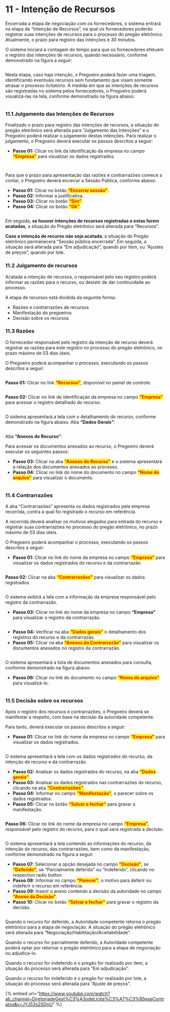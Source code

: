 # 11 - Intenção de Recursos

Encerrada a etapa de negociação com os fornecedores, o sistema entrará na etapa de “Intenção de Recursos”, na qual os fornecedores poderão registrar suas intenções de recursos para o processo do pregão eletrônico. Atualmente, o prazo para registro das intenções é 30 minutos.&#x20;

O sistema iniciará a contagem do tempo para que os fornecedores efetuem o registro das intenções de recursos, quando necessário, conforme demonstrado na figura a seguir:

<figure><img src="../../.gitbook/assets/image (1) (1).png" alt=""><figcaption></figcaption></figure>

Nesta etapa, caso haja intenção, o Pregoeiro poderá fazer uma triagem, identificando eventuais recursos sem fundamento que visam somente atrasar o processo licitatório. À medida em que as intenções de recursos são registradas no sistema pelos fornecedores, o Pregoeiro poderá visualizá-las na tela, conforme demonstrado na figura abaixo:

<figure><img src="../../.gitbook/assets/image (2) (1).png" alt=""><figcaption></figcaption></figure>

### 11.1 Julgamento das Intenções de Recursos

Finalizado o prazo para registro das intenções de recursos, a situação do pregão eletrônico será alterada para “Julgamento das Intenções” e o Pregoeiro poderá realizar o julgamento destas intenções. Para realizar o julgamento, o Pregoeiro deverá executar os passos descritos a seguir:

* **Passo 01:** Clicar no link da identificação da empresa no campo <mark style="color:red;">**“Empresa”**</mark> para visualizar os dados registrados.

<figure><img src="../../.gitbook/assets/image (3) (1).png" alt=""><figcaption></figcaption></figure>

<figure><img src="../../.gitbook/assets/image (4).png" alt=""><figcaption></figcaption></figure>

Para que o prazo para apresentação das razões e contrarrazões comece a contar, o Pregoeiro deverá encerrar a Sessão Pública, conforme abaixo:

* **Passo 01:** Clicar no botão <mark style="color:red;">**“Encerrar sessão”**</mark>.&#x20;
* **Passo 02:** Informar a justificativa.&#x20;
* **Passo 03:** Clicar no botão <mark style="color:red;">**“Sim”**</mark>.&#x20;
* **Passo 04:** Clicar no botão <mark style="color:red;">**“Ok”**</mark>.

<figure><img src="../../.gitbook/assets/image (5).png" alt=""><figcaption></figcaption></figure>

Em seguida, **se houver intenções de recursos registradas e estas forem acatadas**, a situação do Pregão eletrônico será alterada para “Recursos”.&#x20;

**Caso a intenção de recurso não seja acatada**, a situação do Pregão eletrônico permanecerá “Sessão pública encerrada”. Em seguida, a situação será alterada para “Em adjudicação”, quando por item, ou “Ajustes de preços”, quando por lote.

### 11.2 Julgamento de recursos

Acatada a intenção de recursos, o responsável pelo seu registro poderá informar as razões para o recurso, ou desistir de dar continuidade ao processo.&#x20;

A etapa de recursos está dividida da seguinte forma:&#x20;

* Razões e contrarrazões de recursos&#x20;
* Manifestação do pregoeiros&#x20;
* Decisão sobre os recursos

### 11.3 Razões

O fornecedor responsável pelo registro da intenção de recurso deverá registrar as razões para este registro no processo do pregão eletrônico, no prazo máximo de 03 dias úteis.&#x20;

O Pregoeiro poderá acompanhar o processo, executando os passos descritos a seguir:

<figure><img src="../../.gitbook/assets/image (6).png" alt=""><figcaption></figcaption></figure>

**Passo 01:** Clicar no link <mark style="color:red;">**“Recursos”**</mark>, disponível no painel de controle.

<figure><img src="../../.gitbook/assets/image (7).png" alt=""><figcaption></figcaption></figure>

**Passo 02:** Clicar no link de identificação da empresa no campo <mark style="color:red;">**“Empresa”**</mark> para acessar o registro detalhado do recurso.

<figure><img src="../../.gitbook/assets/image (8).png" alt=""><figcaption></figcaption></figure>

O sistema apresentará a tela com o detalhamento do recurso, conforme demonstrado na figura abaixo. Aba **“Dados Gerais”**:

<figure><img src="../../.gitbook/assets/image (9).png" alt=""><figcaption></figcaption></figure>

Aba **“Anexos do Recurso”**:&#x20;

Para acessar os documentos anexados ao recurso, o Pregoeiro deverá executar os seguintes passos:

* **Passo 03:** Clicar na aba <mark style="color:red;">**“Anexos do Recurso”**</mark> e o sistema apresentará a relação dos documentos anexados ao processo.&#x20;
* **Passo 04:** Clicar no link do nome do documento no campo <mark style="color:red;">**“Nome do arquivo”**</mark> para visualizar o documento.

<figure><img src="../../.gitbook/assets/image (10).png" alt=""><figcaption></figcaption></figure>

### 11.4 Contrarrazões

A aba “Contrarrazões” apresenta os dados registrados pela empresa recorrida, contra a qual foi registrado o recurso em referência.&#x20;

A recorrida deverá analisar os motivos alegados para entrada do recurso e registrar suas contrarrazões no processo do pregão eletrônico, no prazo máximo de 03 dias úteis.&#x20;

O Pregoeiro poderá acompanhar o processo, executando os passos descritos a seguir:

* **Passo 01:** Clicar no link do nome da empresa no campo <mark style="color:red;">**“Empresa”**</mark> para visualizar os dados registrados do recurso e da contrarrazão.

<figure><img src="../../.gitbook/assets/image (11).png" alt=""><figcaption></figcaption></figure>

**Passo 02:** Clicar na aba <mark style="color:red;">**“Contrarrazões”**</mark> para visualizar os dados registrados.

<figure><img src="../../.gitbook/assets/image (12).png" alt=""><figcaption></figcaption></figure>

O sistema exibirá a tela com a informação da empresa responsável pelo registro da contrarrazão.

* **Passo 03:** Clicar no link do nome da empresa no campo **“Empresa”** para visualizar o registro da contrarrazão.

<figure><img src="../../.gitbook/assets/image (13).png" alt=""><figcaption></figcaption></figure>

* **Passo 04:** Verificar na aba <mark style="color:red;">**“Dados gerais”**</mark> o detalhamento dos registros do recurso e da contrarrazão.&#x20;
* **Passo 05:** Clicar na aba <mark style="color:red;">**“Anexos da Contrarrazão”**</mark> para visualizar os documentos anexados no registro da contrarrazão.

<figure><img src="../../.gitbook/assets/image (14).png" alt=""><figcaption></figcaption></figure>

O sistema apresentará a lista de documentos anexados para consulta, conforme demonstrado na figura abaixo.

* **Passo 06:** Clicar no link do documento no campo <mark style="color:red;">**“Nome do arquivo”**</mark> para visualizá-lo.

<figure><img src="../../.gitbook/assets/image (15).png" alt=""><figcaption></figcaption></figure>

### 11.5 Decisão sobre os recursos

Após o registro dos recursos e contrarrazões, o Pregoeiro deverá se manifestar a respeito, com base na decisão da autoridade competente.&#x20;

Para tanto, deverá executar os passos descritos a seguir:

* **Passo 01:** Clicar no link do nome da empresa no campo <mark style="color:red;">**“Empresa”**</mark> para visualizar os dados registrados.

<figure><img src="../../.gitbook/assets/image (16).png" alt=""><figcaption></figcaption></figure>

O sistema apresentará a tela com os dados registrados do recurso, da intenção de recurso e da contrarrazão.

* **Passo 02:** Analisar os dados registrados do recurso, na aba <mark style="color:red;">**“Dados gerais”**</mark>.&#x20;
* **Passo 03:** Analisar os dados registrados nas contrarrazões do recurso, clicando na aba <mark style="color:red;">**“Contrarrazões”**</mark>.&#x20;
* **Passo 04:** Informar no campo <mark style="color:red;">**“Manifestação”**</mark>, o parecer sobre os dados registrados.&#x20;
* **Passo 05:** Clicar no botão <mark style="color:red;">**“Salvar e fechar”**</mark> para gravar a manifestação.

<figure><img src="../../.gitbook/assets/image (17).png" alt=""><figcaption></figcaption></figure>

**Passo 06:** Clicar no link do nome da empresa no campo <mark style="color:red;">**“Empresa”**</mark>, responsável pelo registro do recurso, para o qual será registrada a decisão.

<figure><img src="../../.gitbook/assets/image (18).png" alt=""><figcaption></figcaption></figure>

O sistema apresentará a tela contendo as informações do recurso, da intenção do recurso, das contrarrazões, bem como da manifestação, conforme demonstrado na figura a seguir.

* **Passo 07:** Selecionar a opção desejada no campo <mark style="color:red;">**“Decisão”**</mark>, se <mark style="color:red;">**“Deferido”**</mark>, se “Parcialmente deferido” ou “Indeferido”, clicando no respectivo radio button.&#x20;
* **Passo 08:** Informar no campo <mark style="color:red;">**“Parecer”**</mark>, o motivo para deferir ou indeferir o recurso em referência.&#x20;
* **Passo 09:** Inserir o anexo contendo a decisão da autoridade no campo <mark style="color:red;">**“Anexo da Decisão”**</mark>.&#x20;
* **Passo 10:** Clicar no botão <mark style="color:red;">**“Salvar e fechar”**</mark> para gravar o registro da decisão.

<figure><img src="../../.gitbook/assets/image (19).png" alt=""><figcaption></figcaption></figure>

Quando o recurso for deferido, a Autoridade competente retorna o pregão eletrônico para a etapa de negociação. A situação do pregão eletrônico será alterada para “Negociação/Habilitação/Aceitabilidade”.

Quando o recurso for parcialmente deferido, a Autoridade competente poderá optar por retornar o pregão eletrônico para a etapa de negociação ou adjudicá-lo.&#x20;

Quando o recurso for indeferido e o pregão for realizado por item, a situação do processo será alterada para “Em adjudicação”.&#x20;

Quando o recurso for indeferido e o pregão for realizado por lote, a situação do processo será alterada para “Ajuste de preços”.

{% embed url="https://www.youtube.com/watch?ab_channel=DiretoriadeGest%C3%A3odeLicita%C3%A7%C3%B5eseContratos&v=JYJ53s2SDnU" %}
